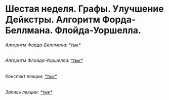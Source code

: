 # Шестая неделя. Графы. Улучшение Дейкстры. Алгоритм Форда-Беллмана. Флойда-Уоршелла.


###### *Алгоритм Форда-Беллмана: [\*тык\*](floyd-warshell.cpp)*
###### *Алгоритм Флойда-Уоршелла: [\*тык\*](floyd-warshell.cpp)*
###### *Конспект лекции: [\*тык\*](aads-lecture-6.pdf)*
###### *Запись лекции: [\*тык\*](https://youtu.be/w09UfJTIG7c)*
